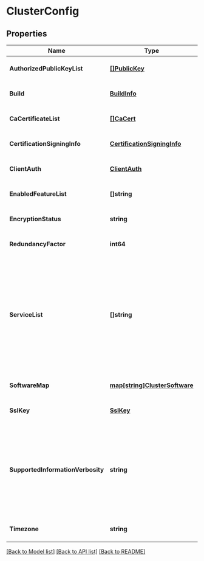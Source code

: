 # ClusterConfig

## Properties
Name | Type | Description | Notes
------------ | ------------- | ------------- | -------------
**AuthorizedPublicKeyList** | [**[]PublicKey**](public_key.md) | List of valid ssh keys for the cluster. | [optional] [default to null]
**Build** | [**BuildInfo**](build_info.md) |  | [optional] [default to null]
**CaCertificateList** | [**[]CaCert**](ca_cert.md) | List of cluster trusted CA certificates. | [optional] [default to null]
**CertificationSigningInfo** | [**CertificationSigningInfo**](certification_signing_info.md) |  | [optional] [default to null]
**ClientAuth** | [**ClientAuth**](client_auth.md) |  | [optional] [default to null]
**EnabledFeatureList** | **[]string** | Array of enabled features. | [optional] [default to null]
**EncryptionStatus** | **string** | Cluster encryption status. | [optional] [default to null]
**RedundancyFactor** | **int64** | Cluster supported redundancy factor. | [optional] [default to null]
**ServiceList** | **[]string** | Array of enabled cluster services. For example, a cluster can function as both AOS and cloud data gateway. - AOS: Regular Prism Element - PRISM_CENTRAL: Prism Central - CLOUD_DATA_GATEWAY: Cloud backup and DR gateway - AFS: Cluster for file server - WITNESS : Witness cluster - XI_PORTAL: Xi cluster  | [optional] [default to null]
**SoftwareMap** | [**map[string]ClusterSoftware**](cluster_software.md) | Map of software on the cluster with software type as the key.  | [optional] [default to null]
**SslKey** | [**SslKey**](ssl_key.md) |  | [optional] [default to null]
**SupportedInformationVerbosity** | **string** | Verbosity level settings for populating support information. - &#39;Nothing&#39;: Send nothing - &#39;Basic&#39;: Send basic information - skip core dump and hypervisor            stats information - &#39;BasicPlusCoreDump&#39;: Send basic and core dump information - &#39;All&#39;: Send all information  | [optional] [default to null]
**Timezone** | **string** | Zone name used in value of TZ environment variable. | [optional] [default to null]

[[Back to Model list]](../README.md#documentation-for-models) [[Back to API list]](../README.md#documentation-for-api-endpoints) [[Back to README]](../README.md)
